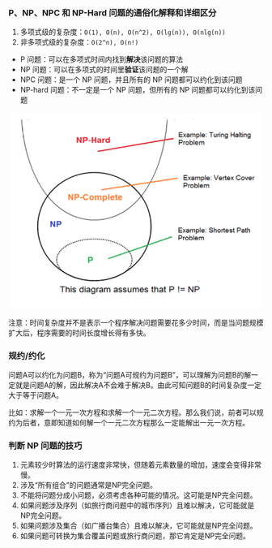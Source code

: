 ### P、NP、NPC 和 NP-Hard 问题的通俗化解释和详细区分


1. 多项式级的复杂度：`O(1), O(n), O(n^2), O(lg(n)), O(nlg(n))`
2. 非多项式级的复杂度：`O(2^n), O(n!)`



- P 问题：可以在多项式时间内找到**解决**该问题的算法
- NP 问题：可以在多项式的时间里**验证**该问题的一个解
- NPC 问题：是一个 NP 问题，并且所有的 NP 问题都可以约化到该问题
- NP-hard 问题：不一定是一个 NP 问题，但所有的 NP 问题都可以约化到该问题

![NPC](../../imgs/npc.png)


注意：时间复杂度并不是表示一个程序解决问题需要花多少时间，而是当问题规模扩大后，程序需要的时间长度增长得有多快。

### 规约/约化
问题A可以约化为问题B，称为“问题A可规约为问题B”，可以理解为问题B的解一定就是问题A的解，因此解决A不会难于解决B。由此可知问题B的时间复杂度一定大于等于问题A。

比如：求解一个一元一次方程和求解一个一元二次方程。那么我们说，前者可以规约为后者，意即知道如何解一个一元二次方程那么一定能解出一元一次方程。

### 判断 NP 问题的技巧
1. 元素较少时算法的运行速度非常快，但随着元素数量的增加，速度会变得非常慢。
2. 涉及“所有组合”的问题通常是NP完全问题。
3. 不能将问题分成小问题，必须考虑各种可能的情况。这可能是NP完全问题。
4. 如果问题涉及序列（如旅行商问题中的城市序列）且难以解决，它可能就是NP完全问题。
5. 如果问题涉及集合（如广播台集合）且难以解决，它可能就是NP完全问题。
6. 如果问题可转换为集合覆盖问题或旅行商问题，那它肯定是NP完全问题。
